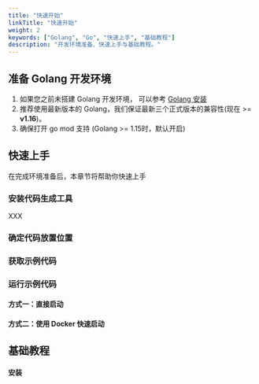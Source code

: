```yaml
---
title: "快速开始"
linkTitle: "快速开始"
weight: 2
keywords: ["Golang", "Go", "快速上手", "基础教程"]
description: "开发环境准备、快速上手与基础教程。"
---
```


## 准备 Golang 开发环境

1. 如果您之前未搭建 Golang 开发环境， 可以参考 [Golang 安装](https://golang.org/doc/install)
2. 推荐使用最新版本的 Golang，我们保证最新三个正式版本的兼容性(现在 >= **v1.16**)。
3. 确保打开 go mod 支持 (Golang >= 1.15时，默认开启)

## 快速上手

在完成环境准备后，本章节将帮助你快速上手 

### 安装代码生成工具

XXX

### 确定代码放置位置


### 获取示例代码


### 运行示例代码

#### 方式一：直接启动


#### 方式二：使用 Docker 快速启动


## 基础教程


#### 安装

